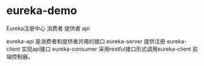 # eureka-demo
Eureka注册中心 消费者 提供者 api

eureka-api 是消费者和提供者共用的接口
eureka-server 提供注册
eureka-client 实现api接口
eureka-consumer 采用restful接口形式调用eureka-client 前端控制器。
